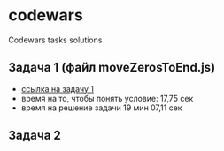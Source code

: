 # codewars
Codewars tasks solutions


## Задача 1 (файл moveZerosToEnd.js)
- [ссылка на задачу 1](https://www.codewars.com/kata/52597aa56021e91c93000cb0)
- время на то, чтобы понять условие: 17,75 сек
- время на решение задачи 19 мин 07,11 сек

## Задача 2
